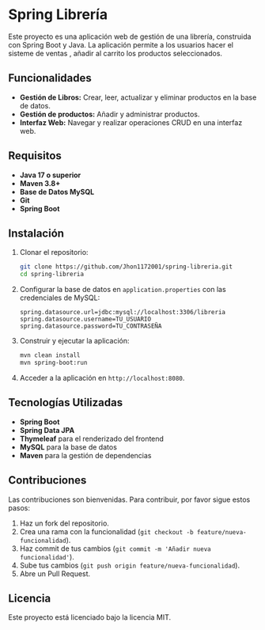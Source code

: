 # Spring Librería

Este proyecto es una aplicación web de gestión de una librería, construida con Spring Boot y Java. La aplicación permite a los usuarios hacer el sisteme de ventas , añadir al carrito los productos seleccionados.

## Funcionalidades

- **Gestión de Libros:** Crear, leer, actualizar y eliminar productos en la base de datos.
- **Gestión de productos:** Añadir y administrar productos.
- **Interfaz Web:** Navegar y realizar operaciones CRUD en una interfaz web.

## Requisitos

- **Java 17 o superior**
- **Maven 3.8+**
- **Base de Datos MySQL**
- **Git**
- **Spring Boot**

## Instalación

1. Clonar el repositorio:
    ```bash
    git clone https://github.com/Jhon1172001/spring-libreria.git
    cd spring-libreria
    ```

2. Configurar la base de datos en `application.properties` con las credenciales de MySQL:
    ```properties
    spring.datasource.url=jdbc:mysql://localhost:3306/libreria
    spring.datasource.username=TU_USUARIO
    spring.datasource.password=TU_CONTRASEÑA
    ```

3. Construir y ejecutar la aplicación:
    ```bash
    mvn clean install
    mvn spring-boot:run
    ```

4. Acceder a la aplicación en `http://localhost:8080`.

## Tecnologías Utilizadas

- **Spring Boot**
- **Spring Data JPA**
- **Thymeleaf** para el renderizado del frontend
- **MySQL** para la base de datos
- **Maven** para la gestión de dependencias

## Contribuciones

Las contribuciones son bienvenidas. Para contribuir, por favor sigue estos pasos:

1. Haz un fork del repositorio.
2. Crea una rama con la funcionalidad (`git checkout -b feature/nueva-funcionalidad`).
3. Haz commit de tus cambios (`git commit -m 'Añadir nueva funcionalidad'`).
4. Sube tus cambios (`git push origin feature/nueva-funcionalidad`).
5. Abre un Pull Request.

## Licencia

Este proyecto está licenciado bajo la licencia MIT.

